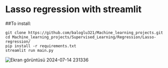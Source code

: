 # Lasso regression with streamlit

##To install:

    git clone https://github.com/baloglu321/Machine_learning_projects.git
    cd Machine_learning_projects/Supervised_Learning/Regression/Lasso-regression/
    pip install -r requirements.txt
    streamlit run main.py


![Ekran görüntüsü 2024-07-14 231336](https://github.com/user-attachments/assets/a0ed3846-abba-41f6-abaa-5b31eb16bdd5)
